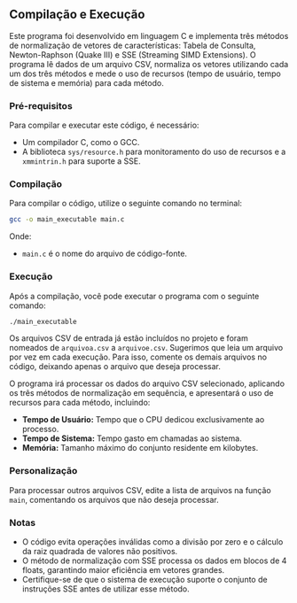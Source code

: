## Compilação e Execução

Este programa foi desenvolvido em linguagem C e implementa três métodos de normalização de vetores de características: Tabela de Consulta, Newton-Raphson (Quake III) e SSE (Streaming SIMD Extensions). O programa lê dados de um arquivo CSV, normaliza os vetores utilizando cada um dos três métodos e mede o uso de recursos (tempo de usuário, tempo de sistema e memória) para cada método.

### Pré-requisitos

Para compilar e executar este código, é necessário:

- Um compilador C, como o GCC.
- A biblioteca `sys/resource.h` para monitoramento do uso de recursos e a `xmmintrin.h` para suporte a SSE.

### Compilação

Para compilar o código, utilize o seguinte comando no terminal:

```bash
gcc -o main_executable main.c
```
Onde:

- `main.c` é o nome do arquivo de código-fonte.

### Execução

Após a compilação, você pode executar o programa com o seguinte comando:

```bash
./main_executable
```

Os arquivos CSV de entrada já estão incluídos no projeto e foram nomeados de `arquivoa.csv` a `arquivoe.csv`. Sugerimos que leia um arquivo por vez em cada execução. Para isso, comente os demais arquivos no código, deixando apenas o arquivo que deseja processar.

O programa irá processar os dados do arquivo CSV selecionado, aplicando os três métodos de normalização em sequência, e apresentará o uso de recursos para cada método, incluindo:

- **Tempo de Usuário:** Tempo que o CPU dedicou exclusivamente ao processo.
- **Tempo de Sistema:** Tempo gasto em chamadas ao sistema.
- **Memória:** Tamanho máximo do conjunto residente em kilobytes.

### Personalização

Para processar outros arquivos CSV, edite a lista de arquivos na função `main`, comentando os arquivos que não deseja processar.

### Notas

- O código evita operações inválidas como a divisão por zero e o cálculo da raiz quadrada de valores não positivos.
- O método de normalização com SSE processa os dados em blocos de 4 floats, garantindo maior eficiência em vetores grandes.
- Certifique-se de que o sistema de execução suporte o conjunto de instruções SSE antes de utilizar esse método.
